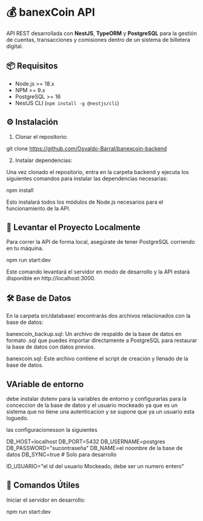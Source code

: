# 💰 banexCoin API

API REST desarrollada con **NestJS**, **TypeORM** y **PostgreSQL** para la gestión de cuentas, transacciones y comisiones dentro de un sistema de billetera digital.

## 📦 Requisitos

- Node.js >= 18.x
- NPM >= 9.x 
- PostgreSQL >= 16
- NestJS CLI (`npm install -g @nestjs/cli`)

## ⚙️ Instalación

1. Clonar el repositorio:

  git clone https://github.com/Osvaldo-Barral/banexcoin-backend

2. Instalar dependencias:

  Una vez clonado el repositorio, entra en la carpeta backend y ejecuta los siguientes comandos para instalar las dependencias necesarias:

  npm install

  Esto instalará todos los módulos de Node.js necesarios para el funcionamiento de la API.

## 🌱 Levantar el Proyecto Localmente

  Para correr la API de forma local, asegúrate de tener PostgreSQL corriendo en tu máquina. 
  
  npm run start:dev

  Este comando levantará el servidor en modo de desarrollo y la API estará disponible en http://localhost:3000.

## 🛠️ Base de Datos
  En la carpeta src/database/ encontrarás dos archivos relacionados con la base de datos:

  banexcoin_backup.sql: Un archivo de respaldo de la base de datos en formato .sql que puedes importar directamente a PostgreSQL para restaurar la base de datos con datos previos.

  banexcoin.sql: Este archivo contiene el script de creación y llenado de la base de datos.

## VAriable de entorno
  debe instalar dotenv para la variables de entorno y configurarlas para la conceccion de la base de datos y el usuario mockeado ya que es  un sistema que no tiene una autenticacion y se supone que ya un usuario esta loguedo.

  las configuracionesson la siguientes

  DB_HOST=localhost
  DB_PORT=5432
  DB_USERNAME=postgres
  DB_PASSWORD="sucontraseña"
  DB_NAME=el noombre de la base de datos
  DB_SYNC=true  # Solo para desarrollo

  ID_USUARIO="el id del usuario Mockeado, debe ser un numero entero"

## 📜 Comandos Útiles
  Iniciar el servidor en desarrollo:

  npm run start:dev

